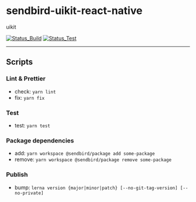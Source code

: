 # sendbird-uikit-react-native

uikit

[![Status_Build](https://github.com/sendbird/sendbird-uikit-react-native/actions/workflows/status-build.yml/badge.svg)](https://github.com/sendbird/sendbird-uikit-react-native/actions/workflows/status-build.yml)
[![Status_Test](https://github.com/sendbird/sendbird-uikit-react-native/actions/workflows/status-test.yml/badge.svg)](https://github.com/sendbird/sendbird-uikit-react-native/actions/workflows/status-test.yml)

---

## Scripts

### Lint & Prettier

- check: `yarn lint`
- fix: `yarn fix`

### Test

- test: `yarn test`

### Package dependencies

- add: `yarn workspace @sendbird/package add some-package`
- remove: `yarn workspace @sendbird/package remove some-package`

### Publish

- bump: `lerna version {major|minor|patch} [--no-git-tag-version] [--no-private]`
